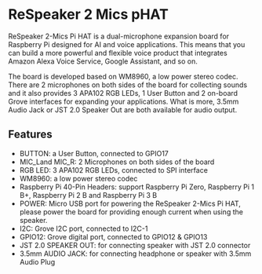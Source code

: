 <!--
---
name: ReSpeaker 2 Mics pHAT
class: board
type: audio
formfactor: phat
manufacturer: seeed
description: Dual-microphone expansion board for AI and voice applications
url: http://wiki.seeed.cc/Respeaker_2_Mics_Pi_HAT/
buy: https://shop.pimoroni.com/collections/raspberry-pi/products/respeaker-2-mics-phat
image: 'respeaker-2-mics-phat.png'
pincount: 40
eeprom: no
power:
  '2':
  '4':
  '17':
ground:
  '6':
  '9':
  '14':
  '20':
  '25':
  '30':
  '34':
  '39':
pin:
  '3':
    mode: i2c
  '5':
    mode: i2c
  '12':
    mode: i2s
  '19':
    mode: i2s
  '35':
     mode: i2s
  '38':
     mode: i2s
  '40':
     mode: i2s
  '32':
    name: GPIO12 pin 4
  '33':
    name: GPIO12 pin 3
  '11':
    name: Button
    mode: input
    external_pull: up
    active: low
  '19':
    mode: spi
    name: RGB LEDs Data
  '23':
    mode: spi
    name: RGB LEDs Clock
-->
# ReSpeaker 2 Mics pHAT

ReSpeaker 2-Mics Pi HAT is a dual-microphone expansion board for Raspberry Pi designed for AI and voice applications. This means that you can build a more powerful and flexible voice product that integrates Amazon Alexa Voice Service, Google Assistant, and so on.

The board is developed based on WM8960, a low power stereo codec. There are 2 microphones on both sides of the board for collecting sounds and it also provides 3 APA102 RGB LEDs, 1 User Button and 2 on-board Grove interfaces for expanding your applications. What is more, 3.5mm Audio Jack or JST 2.0 Speaker Out are both available for audio output.

## Features

* BUTTON: a User Button, connected to GPIO17
* MIC_Land MIC_R: 2 Microphones on both sides of the board
* RGB LED: 3 APA102 RGB LEDs, connected to SPI interface
* WM8960: a low power stereo codec
* Raspberry Pi 40-Pin Headers: support Raspberry Pi Zero, Raspberry Pi 1 B+, Raspberry Pi 2 B and Raspberry Pi 3 B
* POWER: Micro USB port for powering the ReSpeaker 2-Mics Pi HAT, please power the board for providing enough current when using the speaker.
* I2C: Grove I2C port, connected to I2C-1
* GPIO12: Grove digital port, connected to GPIO12 & GPIO13
* JST 2.0 SPEAKER OUT: for connecting speaker with JST 2.0 connector
* 3.5mm AUDIO JACK: for connecting headphone or speaker with 3.5mm Audio Plug